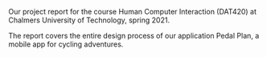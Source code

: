 Our project report for the course Human Computer Interaction (DAT420) at Chalmers University of Technology, spring 2021. 

The report covers the entire design process of our application Pedal Plan, a mobile app for cycling adventures. 
